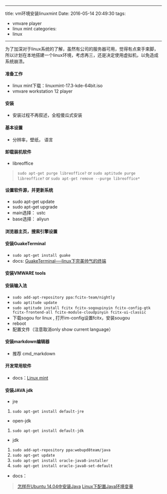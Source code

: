 -----
title: vm环境安装linuxmint
Date: 2016-05-14 20:49:30
tags: 
  - vmvare player
  - linux mint
categories: 
  - linux
-----

为了加深对于linux系统的了解，虽然有公司的服务器可用，觉得有点束手束脚，所以计划在本地搭建一个linux环境，考虑再三，还是决定使用虚拟机，以免造成系统崩溃。
<!--more-->
#### 准备工作
- linux mint下载：linuxmint-17.3-kde-64bit.iso
- vmvare workstation 12 player

#### 安装
- 安装过程不再叙述，全程傻瓜式安装

#### 基本设置
- 分辨率，壁纸， 语言

#### 卸载装机软件
- libreoffice
> `sudo apt-get purge libreoffice?`
> or `sudo aptitude purge libreoffice?`
> or `sudo apt-get remove --purge libreoffice*`

#### 设置软件源，并更新系统
- sudo apt-get update
- sudo apt-get upgrade
- main选择： ustc
- base选择： aliyun

#### 浏览器主页，搜索引擎设置

#### 安装GuakeTerminal
- `sudo apt-get install guake`
- docs: [GuakeTerminal──linux下完美帅气的终端](http://www.2cto.com/os/201410/343251.html)

#### 安装VMWARE tools

#### 安装输入法
- `sudo add-apt-repository ppa:fcitx-team/nightly`
- `sudo aptitude update`
- `sudo aptitude install fcitx fcitx-sogoupinyin fcitx-config-gtk fcitx-frontend-all fcitx-module-cloudpinyin fcitx-ui-classic`
- 下载sogou for linux , 打开im-config设置fcitx，安装sougou
- reboot
- 配置文件（注意取消only show current language）

#### 安装markdown编辑器
- 推荐 cmd_markdown

#### 开发常用软件
- docs：[Linux mint](http://www.jianshu.com/p/c5a29e476526)

#### 安装JAVA jdk
- jre 
1. `sudo apt-get install default-jre`

- open-jdk
1. `sudo apt-get install default-jdk`

- jdk
1. `sudo add-apt-repository ppa:webupd8team/java`
2. `sudo apt-get update`
3. `sudo apt-get install oracle-java8-installer`
4. `sudo apt-get install oracle-java8-set-default`

- docs：
> [怎样在Ubuntu 14.04中安装Java](http://www.linuxidc.com/Linux/2014-09/106445.htm)
> [Linux下配置Java环境变量](http://my.oschina.net/fhd/blog/335156)




